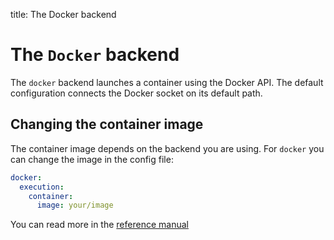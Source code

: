 title: The Docker backend

<h1>The <code>Docker</code> backend</h1>

The `docker` backend launches a container using the Docker API. The default configuration connects the Docker socket on its default path.

## Changing the container image

The container image depends on the backend you are using. For `docker` you can change the image in the config file:

```yaml
docker:
  execution:
    container:
      image: your/image
``` 

You can read more in the [reference manual](../reference/docker.md)
